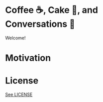 # Coffee :coffee:, Cake :cake:, and Conversations :calling:
Welcome!

# Motivation

# License

[See LICENSE](https://github.com/CookiesNCream/Coffee-Cake-Conversations/blob/master/LICENSE.md)
